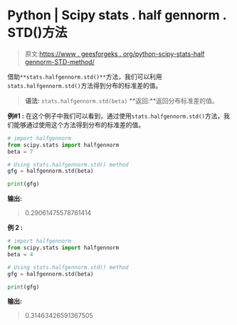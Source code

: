 # Python | Scipy stats . half gennorm . STD()方法

> 原文:[https://www . geesforgeks . org/python-scipy-stats-half gennorm-STD-method/](https://www.geeksforgeeks.org/python-scipy-stats-halfgennorm-std-method/)

借助`**stats.halfgennorm.std()**`方法，我们可以利用`stats.halfgennorm.std()`方法得到分布的标准差的值。

> **语法:** `stats.halfgennorm.std(beta)`
> **返回:**返回分布标准差的值。

**例#1 :**
在这个例子中我们可以看到，通过使用`stats.halfgennorm.std()`方法，我们能够通过使用这个方法得到分布的标准差的值。

```py
# import halfgennorm
from scipy.stats import halfgennorm
beta = 7

# Using stats.halfgennorm.std() method
gfg = halfgennorm.std(beta)

print(gfg)
```

**输出:**

> 0.29061475578761414

**例 2 :**

```py
# import halfgennorm
from scipy.stats import halfgennorm
beta = 4

# Using stats.halfgennorm.std() method
gfg = halfgennorm.std(beta)

print(gfg)
```

**输出:**

> 0.31463426591367505